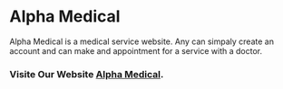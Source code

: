 # Alpha Medical

Alpha Medical is a medical service website. Any can simpaly create an account and can make and appointment for a service with a doctor.

### Visite Our Website [Alpha Medical](https://alpha-medical-fe5a6.web.app/).